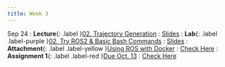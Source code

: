 ```yaml
---
title: Week 3
---
```


Sep 24
: **Lecture**{: .label }[02. Trajectory Generation](#)
  : [Slides](https://rpai-lab.github.io/EE211/assets/slides/lecture/EE211-24Fall-Lecture2.pdf)
: **Lab**{: .label .label-purple }[02. Try ROS2 & Basic Bash Commands](#) 
  : [Slides](https://rpai-lab.github.io/EE211/assets/slides/lab/EE211-24Fall-Lab2.pdf)
: **Attachment**{: .label .label-yellow }[Using ROS with Docker](#) 
  : [Check Here](https://rpai-lab.github.io/EE211/assets/slides/lab/Using_ROS_with_docker.pdf)
: **Assignment 1**{: .label .label-red }[Due Oct. 13](#) 
  : [Check Here](https://rpai-lab.github.io/EE211/assets/hw/Assignment_1.pdf)

